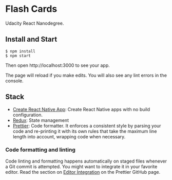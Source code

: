 # Flash Cards
Udacity React Nanodegree.

## Install and Start
```
$ npm install
$ npm start
```

Then open http://localhost:3000 to see your app.

The page will reload if you make edits.
You will also see any lint errors in the console.

## Stack
- [Create React Native App][crna]: Create React Native apps with no build configuration.
- [Redux][redux]: State management
- [Prettier][prettier]: Code formatter. It enforces a consistent style by parsing your code and re-printing it with its own rules that take the maximum line length into account, wrapping code when necessary.

### Code formatting and linting
Code linting and formatting happens automatically on staged files whenever a Git commit is attempted.
You might want to integrate it in your favorite editor. Read the section on [Editor Integration][prettier-editor] on the Prettier GitHub page.

[crna]: https://github.com/facebook/create-react-app
[redux]: https://redux.js.org
[prettier]: https://prettier.io
[prettier-editor]: https://prettier.io/docs/en/editors.html
